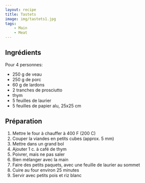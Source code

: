 ```yaml
---
layout: recipe
title: Tastets
image: img/tastets1.jpg  
tags:
    - Main
    - Meat
---
```

## Ingrédients
Pour 4 personnes:
* 250 g de veau
* 250 g de porc
* 60 g de lardons
* 2 tranches de prosciutto
* thym
* 5 feuilles de laurier
* 5 feuilles de papier alu, 25x25 cm

## Préparation
1. Mettre le four à chauffer à 400 F (200 C)
2. Couper la viandes en petits cubes (approx. 5 mm) 
2. Mettre dans un grand bol
3. Ajouter 1 c. à café de thym
2. Poivrer, mais ne pas saler
5. Bien mélanger avec la main
6. Faire des petits paquets, avec une feuille de laurier au sommet
7. Cuire au four environ 25 minutes
8. Servir avec petits pois et riz blanc

